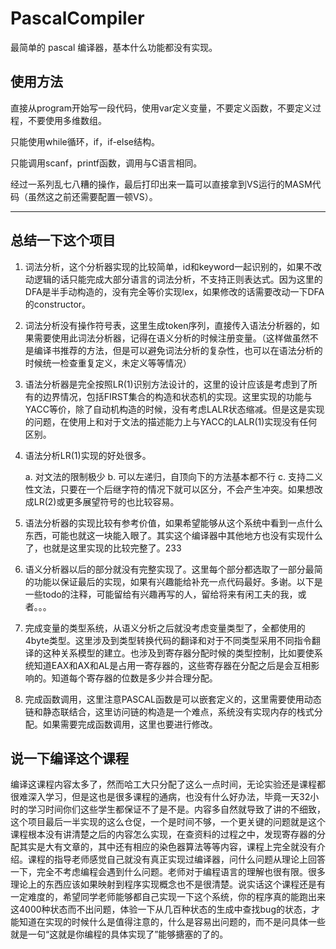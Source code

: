 # PascalCompiler

最简单的 pascal 编译器，基本什么功能都没有实现。

## 使用方法

直接从program开始写一段代码，使用var定义变量，不要定义函数，不要定义过程，不要使用多维数组。

只能使用while循环，if，if-else结构。

只能调用scanf，printf函数，调用与C语言相同。

经过一系列乱七八糟的操作，最后打印出来一篇可以直接拿到VS运行的MASM代码（虽然这之前还需要配置一顿VS）。

---

## 总结一下这个项目

1. 词法分析，这个分析器实现的比较简单，id和keyword一起识别的，如果不改动逻辑的话只能完成大部分语言的词法分析，不支持正则表达式。因为这里的DFA是半手动构造的，没有完全等价实现lex，如果修改的话需要改动一下DFA的constructor。

2. 词法分析没有操作符号表，这里生成token序列，直接传入语法分析器的，如果需要使用此词法分析器，记得在语义分析的时候注册变量。（这样做虽然不是编译书推荐的方法，但是可以避免词法分析的复杂性，也可以在语法分析的时候统一检查重复定义，未定义等等情况）

3. 语法分析器是完全按照LR(1)识别方法设计的，这里的设计应该是考虑到了所有的边界情况，包括FIRST集合的构造和状态机的实现。这里实现的功能与YACC等价，除了自动机构造的时候，没有考虑LALR状态缩减。但是这是实现的问题，在使用上和对于文法的描述能力上与YACC的LALR(1)实现没有任何区别。

4. 语法分析LR(1)实现的好处很多。

	a. 对文法的限制极少
	b. 可以左递归，自顶向下的方法基本都不行
	c. 支持二义性文法，只要在一个后继字符的情况下就可以区分，不会产生冲突。如果想改成LR(2)或更多展望符号的也比较容易。

5. 语法分析器的实现比较有参考价值，如果希望能够从这个系统中看到一点什么东西，可能也就这一块能入眼了。其实这个编译器中其他地方也没有实现什么了，也就是这里实现的比较完整了。233

6. 语义分析器以后的部分就没有完整实现了。这里每个部分都选取了一部分最简的功能以保证最后的实现，如果有兴趣能给补充一点代码最好。多谢。以下是一些todo的注释，可能留给有兴趣再写的人，留给将来有闲工夫的我，或者。。。

7. 完成变量的类型系统，从语义分析之后就没考虑变量类型了，全都使用的4byte类型。这里涉及到类型转换代码的翻译和对于不同类型采用不同指令翻译的这种关系模型的建立。也涉及到寄存器分配时候的类型控制，比如要使系统知道EAX和AX和AL是占用一寄存器的，这些寄存器在分配之后是会互相影响的。知道每个寄存器的位数是多少并合理分配。

8. 完成函数调用，这里注意PASCAL函数是可以嵌套定义的，这里需要使用动态链和静态联结合，这里访问链的构造是一个难点，系统没有实现内存的栈式分配。如果需要完成函数调用，这里也要进行修改。

## 说一下编译这个课程

编译这课程内容太多了，然而哈工大只分配了这么一点时间，无论实验还是课程都很难深入学习，但是这也是很多课程的通病，也没有什么好办法，毕竟一天32小时的学习时间你们这些学生都保证不了是不是。内容多自然就导致了讲的不细致，这个项目最后一半实现的这么仓促，一个是时间不够，一个更关键的问题就是这个课程根本没有讲清楚之后的内容怎么实现，在查资料的过程之中，发现寄存器的分配其实是大有文章的，其中还有相应的染色器算法等等内容，课程上完全就没有介绍。课程的指导老师感觉自己就没有真正实现过编译器，问什么问题从理论上回答一下，完全不考虑编程会遇到什么问题。老师对于编程语言的理解也很有限。很多理论上的东西应该如果映射到程序实现概念也不是很清楚。说实话这个课程还是有一定难度的，希望同学老师能够都自己实现一下这个系统，你的程序真的能跑出来这4000种状态而不出问题，体验一下从几百种状态的生成中查找bug的状态，才能知道在实现的时候什么是值得注意的，什么是容易出问题的，而不是问具体一些就是一句“这就是你编程的具体实现了”能够搪塞的了的。

